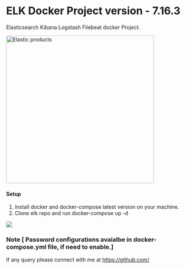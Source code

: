 # ELK Docker Project version - 7.16.3

Elasticsearch Kibana Logstash Filebeat docker Project.

<p align="left">
  <img src="https://raw.githubusercontent.com/shazChaudhry/docker-elastic/master/pics/elastic-products.PNG" alt="Elastic products" style="width: 400px;"/>
</p>

#### Setup

1. Install docker and docker-compose latest version on your machine.
2. Clone elk repo and run docker-compose up -d


<p align="left">
   <img src="https://skillfield.com.au/wp-content/uploads/2021/04/The-Elastic-Stack.png"/>
</p>

### Note [ Password configurations avaialbe in docker-compose.yml file, if need to enable.]

If any query please connect with me at https://github.com/
